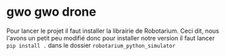 # gwo gwo drone

Pour lancer le projet il faut installer la librairie de Robotarium. Ceci dit, nous l'avons un petit peu modifié donc pour installer notre version il faut lancer `pip install .` dans le dossier `robotarium_python_simulator`
